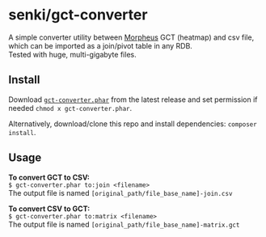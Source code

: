 # senki/gct-converter
A simple converter utility between [Morpheus](https://software.broadinstitute.org/morpheus/) GCT (heatmap) and csv file, which can be imported as a join/pivot table in any RDB.  
Tested with huge, multi-gigabyte files.

## Install
Download [`gct-converter.phar`](https://github.com/senki/gct-converter/releases/latest) from the latest release and set permission if needed `chmod x gct-converter.phar`.

Alternatively, download/clone this repo and install dependencies: `composer install`.

## Usage

**To convert GCT to CSV:**  
`$ gct-converter.phar to:join <filename>`  
The output file is named `[original_path/file_base_name]-join.csv`

**To convert CSV to GCT:**  
`$ gct-converter.phar to:matrix <filename>`  
The output file is named `[original_path/file_base_name]-matrix.gct`
